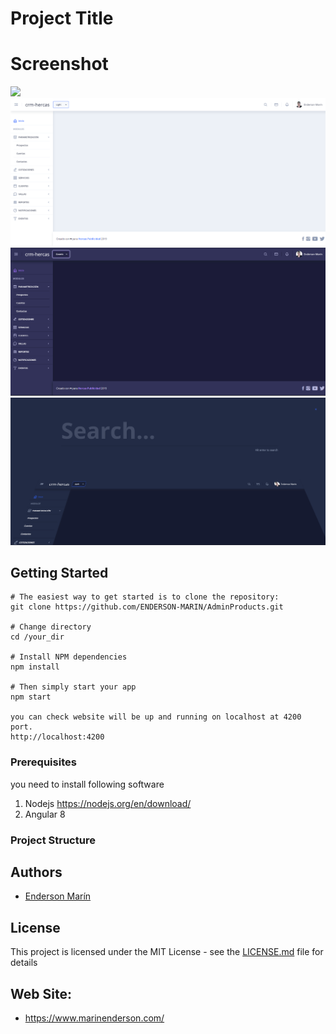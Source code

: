 # Project Title

# Screenshot
![](src/assets/images/dark.png)
![](src/assets/images/light.png)
![](src/assets/images/cosmic.png)
![](src/assets/images/search.png)

## Getting Started
```
# The easiest way to get started is to clone the repository:
git clone https://github.com/ENDERSON-MARIN/AdminProducts.git

# Change directory
cd /your_dir

# Install NPM dependencies
npm install

# Then simply start your app
npm start

you can check website will be up and running on localhost at 4200 port.
http://localhost:4200
```

### Prerequisites

you need to install following software 
1)	Nodejs https://nodejs.org/en/download/
2)  Angular 8	

### Project Structure


## Authors

* [Enderson Marín](https://github.com/ENDERSON-MARIN)

## License

This project is licensed under the MIT License - see the [LICENSE.md](LICENSE.md) file for details

## Web Site:

* https://www.marinenderson.com/